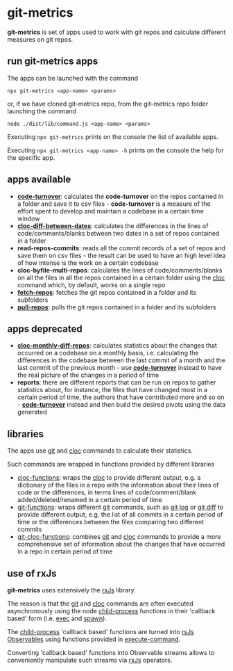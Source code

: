 # git-metrics

**git-metrics** is set of apps used to work with git repos and calculate different measures on git repos.

## run git-metrics apps

The apps can be launched with the command

`npx git-metrics <app-name> <params>`

or, if we have cloned git-metrics repo, from the git-metrics repo folder launching the command

`node ./dist/lib/command.js <app-name> <params>`

Executing `npx git-metrics` prints on the console the list of available apps.

Executing `npx git-metrics <app-name> -h` prints on the console the help for the specific app.

## apps available
- [**code-turnover**](./src/apps/code-turnover/README.md): calculates the **code-turnover** on the repos contained in a folder and save it to csv files - **code-turnover** is a measure of the effort spent to develop and maintain a codebase in a certain time window
- [**cloc-diff-between-dates**](./src/apps/cloc-diff-between-dates/README.md): calculates the differences in the lines of code/comments/blanks between two dates in a set of repos contained in a folder
- **read-repos-commits**: reads all the commit records of a set of repos and save them on csv files - the result can be used to have an high level idea of how intense is the work on a certain codebase
- **cloc-byfile-multi-repos**: calculates the lines of code/comments/blanks on all the files in all the repos contained in a certain folder using the [cloc](https://github.com/AlDanial/cloc) command which, by default, works on a single repo
- [**fetch-repos**](./src/apps/repos-utils/fetch-repos/README.md): fetches the git repos contained in a folder and its subfolders
- [**pull-repos**](./src/apps/repos-utils/pull-repos/README.md): pulls the git repos contained in a folder and its subfolders

## apps deprecated
- [**cloc-monthly-diff-repos**](./src/apps/monthly-cloc-diff/README.md): calculates statistics about the changes that occurred on a codebase on a monthly basis, i.e. calculating the differences in the codebase between the last commit of a month and the last commit of the previous month - use [**code-turnover**](./src/apps/code-turnover/README.md) instead to have the real picture of the changes in a period of time
- **reports**: there are different reports that can be run on repos to gather statistics about, for instance, the files that have changed most in a certain period of time, the authors that have contributed more and so on - [**code-turnover**](./src/apps/code-turnover/README.md) instead and then build the desired pivots using the data generated

## libraries
The apps use [git](https://git-scm.com/) and [cloc](https://github.com/AlDanial/cloc) commands to calculate their statistics.

Such commands are wrapped in functions provided by different libraries
- [cloc-functions](./src/cloc-functions/readme.md): wraps the [cloc](https://github.com/AlDanial/cloc) to provide different output, e.g. a dictionary of the files in a repo with the information about their lines of code or the differences, in terms lines of code/comment/blank added/deleted/renamed in a certain period of time
- [git-functions](./src/git-functions/): wraps different [git](https://git-scm.com/) commands, such as [git log](https://git-scm.com/docs/git-log) or [git diff](https://git-scm.com/docs/git-diff) to provide different output, e.g. the list of all commits in a certain period of time or the differences between the files comparing two different commits
- [git-cloc-functions](./src/git-cloc-functions/README.md): combines [git](https://git-scm.com/) and [cloc](https://github.com/AlDanial/cloc) commands to provide a more comprehensive set of information about the changes that have occurred in a repo in certain period of time

## use of rxJs 
**git-metrics** uses extensively the [rxJs](https://rxjs.dev/) library.

The reason is that the [git](https://git-scm.com/) and [cloc](https://github.com/AlDanial/cloc) commands are often executed asynchronously using the node [child-process](https://nodejs.org/api/child_process.html) functions in their 'callback based' form (i.e. [exec](https://nodejs.org/api/child_process.html#child_processexeccommand-options-callback) and [spawn](https://nodejs.org/api/child_process.html#child_processspawncommand-args-options)).

The [child-process](https://nodejs.org/api/child_process.html) 'callback based' functions are turned into [rsJs Observables](https://rxjs.dev/guide/observable) using functions provided in [execute-command](./src/tools/execute-command/).

Converting 'callback based' functions into Observable streams allows to conveniently manipulate such streams via [rxJs](https://rxjs.dev/) operators.